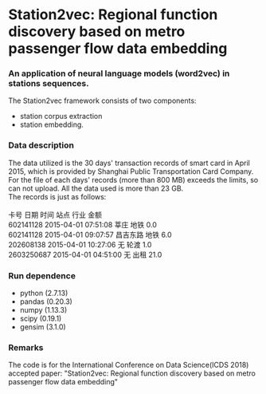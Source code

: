 # Station2vec: Regional function discovery based on metro passenger flow data embedding
### An application of neural language models (word2vec) in stations sequences.
The Station2vec framework consists of two components: 
* station corpus extraction
* station embedding.<br>
### Data description
The data utilized is the 30 days' transaction records of smart card in April 2015, which is provided by Shanghai Public Transportation Card Company. For the file of each days' records (more than 800 MB) exceeds the limits, so can not upload. All the data used is more than 23 GB.<br>
The records is just as follows:<br>
<br>
卡号	日期	时间	站点	行业	金额<br>
602141128	2015-04-01	07:51:08	莘庄	地铁	0.0<br>
602141128	2015-04-01	09:07:57	昌吉东路	地铁	6.0<br>
202608138	2015-04-01	10:27:06	无	轮渡	1.0<br>
2603250687	2015-04-01	04:51:00	无	出租	21.0<br>
### Run dependence
* python (2.7.13)
* pandas (0.20.3)
* numpy (1.13.3)
* scipy (0.19.1)
* gensim (3.1.0)
### Remarks
The code is for the International Conference on Data Science(ICDS 2018) accepted paper: "Station2vec: Regional function discovery based on metro passenger flow data embedding"

